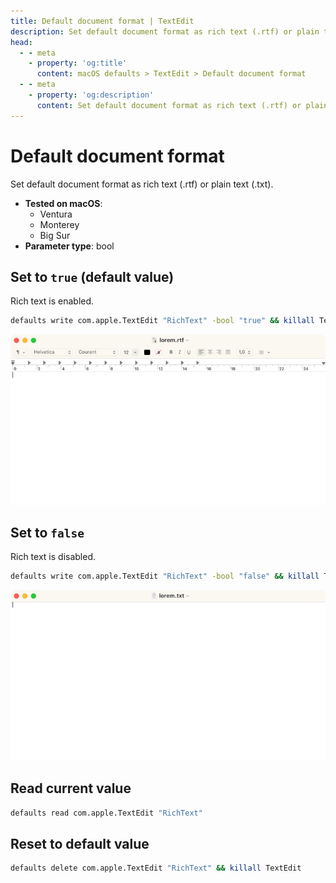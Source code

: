 ```yaml
---
title: Default document format | TextEdit
description: Set default document format as rich text (.rtf) or plain text (.txt).
head:
  - - meta
    - property: 'og:title'
      content: macOS defaults > TextEdit > Default document format
  - - meta
    - property: 'og:description'
      content: Set default document format as rich text (.rtf) or plain text (.txt).
---
```


# Default document format

Set default document format as rich text (.rtf) or plain text (.txt).

- **Tested on macOS**:
  - Ventura
  - Monterey
  - Big Sur
- **Parameter type**: bool

## Set to `true` (default value)

Rich text is enabled.

```bash
defaults write com.apple.TextEdit "RichText" -bool "true" && killall TextEdit
```

<img
  src="./images/RichText/true.png"
  alt="Example output with value set to true"
  width="740" height="451" style="height: auto"
/>

## Set to `false`

Rich text is disabled.

```bash
defaults write com.apple.TextEdit "RichText" -bool "false" && killall TextEdit
```

<img
  src="./images/RichText/false.png"
  alt="Example output with value set to false"
  width="740" height="451" style="height: auto"
/>

## Read current value

```bash
defaults read com.apple.TextEdit "RichText"
```

## Reset to default value

```bash
defaults delete com.apple.TextEdit "RichText" && killall TextEdit
```
